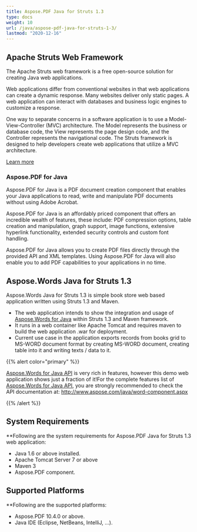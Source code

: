 ```yaml
---
title: Aspose.PDF Java for Struts 1.3
type: docs
weight: 10
url: /java/aspose-pdf-java-for-struts-1-3/
lastmod: "2020-12-16"
---
```



## Apache Struts Web Framework
The Apache Struts web framework is a free open-source solution for creating Java web applications.

Web applications differ from conventional websites in that web applications can create a dynamic response. Many websites deliver only static pages. A web application can interact with databases and business logic engines to customize a response.

One way to separate concerns in a software application is to use a Model-View-Controller (MVC) architecture. The Model represents the business or database code, the View represents the page design code, and the Controller represents the navigational code. The Struts framework is designed to help developers create web applications that utilize a MVC architecture.

[Learn more](http://struts.apache.org/birdseye.html)

### Aspose.PDF for Java
Aspose.PDF for Java is a PDF document creation component that enables your Java applications to read, write and manipulate PDF documents without using Adobe Acrobat.

Aspose.PDF for Java is an affordably priced component that offers an incredible wealth of features, these include: PDF compression options, table creation and manipulation, graph support, image functions, extensive hyperlink functionality, extended security controls and custom font handling.

Aspose.PDF for Java allows you to create PDF files directly through the provided API and XML templates. Using Aspose.PDF for Java will also enable you to add PDF capabilities to your applications in no time.

## Aspose.Words Java for Struts 1.3
Aspose.Words Java for Struts 1.3 is simple book store web based application written using Struts 1.3 and Maven.

- The web application intends to show the integration and usage of [Aspose.Words for Java](http://www.aspose.com/java/word-component.aspx) within Struts 1.3 and Maven framework.
- It runs in a web container like Apache Tomcat and requires maven to build the web application .war for deployment.
- Current use case in the application exports records from books grid to MS-WORD document format by creating MS-WORD document, creating table into it and writing texts / data to it.

{{% alert color="primary" %}}

[Aspose.Words for Java API](http://www.aspose.com/java/word-component.aspx) is very rich in features, however this demo web application shows just a fraction of it!For the complete features list of [Aspose.Words for Java API](http://www.aspose.com/java/word-component.aspx), you are strongly recommended to check the API documentation at:
<http://www.aspose.com/java/word-component.aspx>

{{% /alert %}}

## System Requirements
**Following are the system requirements for Aspose.PDF Java for Struts 1.3 web application:

- Java 1.6 or above installed.
- Apache Tomcat Server 7 or above
- Maven 3
- Aspose.PDF component.

## Supported Platforms
**Following are the supported platforms:

- Aspose.PDF 10.4.0 or above.
- Java IDE (Eclipse, NetBeans, IntelliJ, ...).
